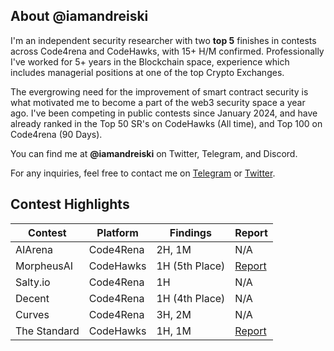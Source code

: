 ## About @iamandreiski
I'm an independent security researcher with two **top 5** finishes in contests across Code4rena and CodeHawks, with 15+ H/M confirmed. 
Professionally I've worked for 5+ years in the Blockchain space, experience which includes managerial positions at one of the top Crypto Exchanges. 

The evergrowing need for the improvement of smart contract security is what motivated me to become a part of the web3 security space a year ago. 
I've been competing in public contests since January 2024, and have already ranked in the Top 50 SR's on CodeHawks (All time), and Top 100 on Code4rena (90 Days).

You can find me at **@iamandreiski** on Twitter, Telegram, and Discord.

For any inquiries, feel free to contact me on [Telegram](https://t.me/iamandreiski) or [Twitter](https://twitter.com/iamandreiski).

## Contest Highlights

|Contest        |Platform       |Findings     |Report    |
|---------------|---------------|-------------|----------|
|AIArena        |Code4Rena      |2H, 1M       |N/A       |
|MorpheusAI     |CodeHawks      |1H (5th Place)|[Report](https://www.codehawks.com/report/clrzgrole0007xtsq0gfdw8if)|
|Salty.io       |Code4Rena      |1H           |N/A       |
|Decent         |Code4Rena      |1H (4th Place)|N/A      |
|Curves         |Code4Rena      |3H, 2M       |N/A       |
|The Standard   |CodeHawks      |1H, 1M       |[Report](https://www.codehawks.com/report/clql6lvyu0001mnje1xpqcuvl)|

